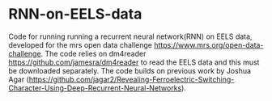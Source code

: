 # RNN-on-EELS-data
Code for running running a recurrent neural network(RNN) on EELS data, developed for the mrs open data challenge https://www.mrs.org/open-data-challenge. The code relies on dm4reader https://github.com/jamesra/dm4reader to read the EELS data and this must be downloaded separately. The code builds on previous work by Joshua Agar (https://github.com/jagar2/Revealing-Ferroelectric-Switching-Character-Using-Deep-Recurrent-Neural-Networks).
